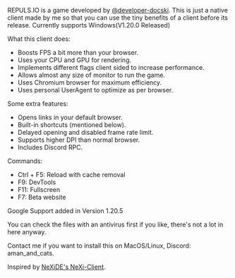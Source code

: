 REPULS.IO is a game developed by [@developer-docski](https://github.com/tahirG?tab=sponsoring). This is just a native client made by me so that you can use the tiny benefits of a client before its release. Currently supports Windows(V1.20.0 Released)

What this client does:
- Boosts FPS a bit more than your browser.
- Uses your CPU and GPU for rendering.
- Implements different flags client sided to increase performance.
- Allows almost any size of monitor to run the game.
- Uses Chromium browser for maximum efficiency.
- Uses personal UserAgent to optimize as per browser.

Some extra features:
- Opens links in your default browser.
- Built-in shortcuts (mentioned below).
- Delayed opening and disabled frame rate limit.
- Supports higher DPI than normal browser.
- Includes Discord RPC.
  
Commands:
- Ctrl + F5: Reload with cache removal
- F9: DevTools
- F11: Fullscreen
- F7: Beta website

Google Support added in Version 1.20.5

You can check the files with an antivirus first if you like, there's not a lot in here anyway.

Contact me if you want to install this on MacOS/Linux, Discord: aman_and_cats.

Inspired by [NeXiDE's NeXi-Client](https://github.com/NeXi-Client/NeXi-Client).
